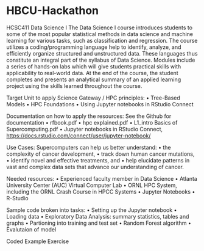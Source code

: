 # HBCU-Hackathon

HCSC411 Data Science I
The Data Science I course introduces students to some of the most popular statistical methods in data science and machine learning for various tasks, such as classification and regression. The course utilizes a coding/programming language help to identify, analyze, and efficiently organize structured and unstructured data. These languages thus constitute an integral part of the syllabus of Data Science. Modules include a series of hands-on labs which will give students practical skills with applicability to real-world data. At the end of the course, the student completes and presents an analytical summary of an applied learning project using the skills learned throughout the course.

Target Unit to apply Science Gateway / HPC principles:
•	Tree-Based Models 
•	HPC Foundations
•	Using Jupyter notebooks in RStudio Connect

Documentation on how to apply the resources: See the Github for documentation 
•	rfbook.pdf
•	hpc explained.pdf
•	L1_intro Basics of Supercomputing.pdf 
•	Jupyter notebooks in RStudio Connect, https://docs.rstudio.com/connect/user/jupyter-notebook/

Use Cases:
Supercomputers can help us better understand:
•	the complexity of cancer development, 
•	track down human cancer mutations,
•	identify novel and effective treatments, and 
•	help elucidate patterns in vast and complex data sets that advance our understanding of cancer.

Needed resources:
•	Experienced faculty member in Data Science 
•	Atlanta University Center (AUC) Virtual Computer Lab
•	ORNL HPC System, including the ORNL Crash Course in HPCC Systems
•	Jupyter Notebooks 
•	R-Studio

Sample code broken into tasks:
•	Setting up the Jupyter notebook 
•	Loading data 
•	Exploratory Data Analysis: summary statistics, tables and graphs
•	Partioning into training and test set
•	Random Forest algorithm
•	Evalutaion of model


 
Coded Example Exercise
